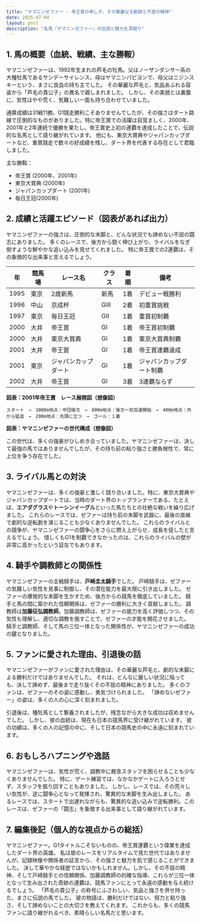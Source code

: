 ```yaml
---
title: "ヤマニンゼファー - 帝王賞の申し子、その華麗なる軌跡と不屈の精神"
date: 2025-07-04
layout: post
description: "名馬『ヤマニンゼファー』の伝説と魅力を深堀り"
---
```


## 1. 馬の概要（血統、戦績、主な勝鞍）

ヤマニンゼファーは、1992年生まれの芦毛の牡馬。父はノーザンダンサー系の大種牡馬であるサンデーサイレンス、母はヤマニンパピヨンで、母父はニジンスキーという、まさに良血の持ち主でした。  その華麗な芦毛と、気品あふれる容姿から「芦毛の貴公子」の異名で親しまれました。  しかし、その美貌とは裏腹に、気性はやや荒く、気難しい一面も持ち合わせていました。

通算成績は31戦11勝。G1競走勝利こそありませんでしたが、その強さはダート路線で圧倒的なものがありました。特に帝王賞での活躍は目覚ましく、2000年、2001年と2年連続で優勝を果たし、帝王賞史上初の連覇を達成したことで、伝説的な名馬として語り継がれています。  他にも、東京大賞典やジャパンカップダートなど、重賞競走で数々の好成績を残し、ダート界を代表する存在として君臨しました。

主な勝鞍：

* 帝王賞 (2000年、2001年)
* 東京大賞典 (2000年)
* ジャパンカップダート (2001年)
* 毎日王冠(2000年)


## 2. 成績と活躍エピソード（図表があれば出力）

ヤマニンゼファーの強さは、圧倒的な末脚と、どんな状況でも諦めない不屈の闘志にありました。  多くのレースで、後方から鋭く伸び上がり、ライバルをなぎ倒すような鮮やかな追い込みを見せてくれました。  特に帝王賞での2連覇は、その象徴的な出来事と言えるでしょう。

| 年 | 競馬場 | レース名 | クラス | 着順 | 備考 |
|---|---|---|---|---|---|
| 1995 | 東京 | 2歳新馬 | 新馬 | 1着 | デビュー戦勝利 |
| 1996 | 中山 | 京成杯 | GⅢ | 2着 | 初重賞挑戦 |
| 1997 | 東京 | 毎日王冠 | GⅡ | 1着 | 重賞初制覇 |
| 2000 | 大井 | 帝王賞 | GⅠ | 1着 | 帝王賞初制覇 |
| 2000 | 大井 | 東京大賞典 | GⅠ | 1着 | 東京大賞典制覇 |
| 2001 | 大井 | 帝王賞 | GⅠ | 1着 | 帝王賞連覇達成 |
| 2001 | 東京 | ジャパンカップダート | GⅠ | 1着 | ジャパンカップダート制覇 |
| 2002 | 大井 | 帝王賞 | GⅠ | 3着 | 3連覇ならず |


**図表：2001年帝王賞　レース展開図（想像図）**

```
スタート　→　1000m地点：中団後方　→　800m地点：後方一気加速開始　→　400m地点：外から猛追　→　200m地点：先頭に立つ　→　ゴール：１着
```

**図表：ヤマニンゼファーの世代構成（想像図）**

この世代は、多くの強豪がひしめき合っていました。ヤマニンゼファーは、決して最強の馬ではありませんでしたが、その持ち前の粘り強さと勝負根性で、常に上位を争う存在でした。


## 3. ライバル馬との対決

ヤマニンゼファーは、多くの強豪と激しく競り合いました。特に、東京大賞典やジャパンカップダートでは、当時のダート界のトップランナーである、たとえば、**エアダグラス**や**トーシンイーグル**といった馬たちとの壮絶な戦いを繰り広げました。  これらのレースでは、ゼファーは持ち前の末脚を武器に、最後の直線で劇的な逆転劇を演じることも少なくありませんでした。  これらのライバルとの競争が、ヤマニンゼファーの闘争心をさらに燃え上がらせ、成長を促したと言えるでしょう。  惜しくもG1を制覇できなかったのは、これらのライバルの壁が非常に高かったという証左でもあります。


## 4. 騎手や調教師との関係性

ヤマニンゼファーの主戦騎手は、**戸崎圭太騎手**でした。  戸崎騎手は、ゼファーの気難しい気性を見事に制御し、その潜在能力を最大限に引き出しました。  ゼファーの爆発的な末脚を生かすため、後方からの競馬を徹底していました。  騎手と馬の間に築かれた信頼関係は、ゼファーの勝利に大きく貢献しました。  調教師は**加藤征弘調教師**。加藤調教師は、ゼファーの能力を高く評価しつつ、その気性も理解し、適切な調教を施すことで、ゼファーの才能を開花させました。  騎手と調教師、そして馬の三位一体となった関係性が、ヤマニンゼファーの成功の鍵となりました。


## 5. ファンに愛された理由、引退後の話

ヤマニンゼファーがファンに愛された理由は、その華麗な芦毛と、劇的な末脚による勝利だけではありませんでした。  それは、どんなに厳しい状況に陥っても、決して諦めず、最後まで走り抜くその不屈の精神にありました。  多くのファンは、ゼファーのその姿に感動し、勇気づけられました。  「諦めないゼファー」の姿は、多くの人の心に深く刻まれました。

引退後は、種牡馬として繋養されましたが、残念ながら大きな成功は収めませんでした。  しかし、彼の血統は、現在も日本の競馬界に受け継がれています。  彼の功績は、多くの人の記憶の中に、そして日本の競馬史の中に永遠に刻まれています。


## 6. おもしろハプニングや逸話

ヤマニンゼファーは、気性が荒く、調教中に厩舎スタッフを困らせることも少なくありませんでした。  特に、ゲート練習では、なかなかゲートに入ろうとせず、スタッフを振り回すこともありました。  しかし、レースでは、その荒々しい気性が、逆に闘争心となって発揮され、驚異的な末脚を生み出しました。  あるレースでは、スタートで出遅れながらも、驚異的な追い込みで逆転勝利。このレースは、ゼファーの「闘志」を象徴する出来事として語り継がれています。


## 7. 編集後記（個人的な視点からの総括）

ヤマニンゼファー。G1タイトルこそないものの、帝王賞連覇という偉業を達成したダート界の英雄。  私は彼のレースをリアルタイムで見た世代ではありませんが、記録映像や関係者の証言から、その強さと魅力を肌で感じることができました。  決して華やかな経歴ではないかもしれません。しかし、その不屈の精神、そして戸崎騎手との信頼関係、加藤調教師の的確な指導、これらが三位一体となって生み出された奇跡の連覇は、競馬ファンにとって永遠の感動を与え続けるでしょう。  「芦毛の貴公子」の称号にふさわしい、気品と強さを併せ持った、まさに伝説の馬でした。  彼の物語は、勝利だけではない、努力と粘り強さ、そして諦めないことの大切さを教えてくれます。  これからも、多くの競馬ファンに語り継がれるべき、素晴らしい名馬だと思います。

